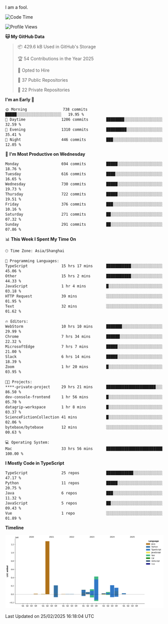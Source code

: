 I am a fool.

<!--START_SECTION:waka-->
![Code Time](http://img.shields.io/badge/Code%20Time-2%2C619%20hrs%202%20mins-blue)

![Profile Views](http://img.shields.io/badge/Profile%20Views-2-blue)

**🐱 My GitHub Data** 

> 📦 429.6 kB Used in GitHub's Storage 
 > 
> 🏆 54 Contributions in the Year 2025
 > 
> 💼 Opted to Hire
 > 
> 📜 37 Public Repositories 
 > 
> 🔑 22 Private Repositories 
 > 
**I'm an Early 🐤** 

```text
🌞 Morning                738 commits         █████░░░░░░░░░░░░░░░░░░░░   19.95 % 
🌆 Daytime                1206 commits        ████████░░░░░░░░░░░░░░░░░   32.59 % 
🌃 Evening                1310 commits        █████████░░░░░░░░░░░░░░░░   35.41 % 
🌙 Night                  446 commits         ███░░░░░░░░░░░░░░░░░░░░░░   12.05 % 
```
📅 **I'm Most Productive on Wednesday** 

```text
Monday                   694 commits         █████░░░░░░░░░░░░░░░░░░░░   18.76 % 
Tuesday                  616 commits         ████░░░░░░░░░░░░░░░░░░░░░   16.65 % 
Wednesday                730 commits         █████░░░░░░░░░░░░░░░░░░░░   19.73 % 
Thursday                 722 commits         █████░░░░░░░░░░░░░░░░░░░░   19.51 % 
Friday                   376 commits         ███░░░░░░░░░░░░░░░░░░░░░░   10.16 % 
Saturday                 271 commits         ██░░░░░░░░░░░░░░░░░░░░░░░   07.32 % 
Sunday                   291 commits         ██░░░░░░░░░░░░░░░░░░░░░░░   07.86 % 
```


📊 **This Week I Spent My Time On** 

```text
🕑︎ Time Zone: Asia/Shanghai

💬 Programming Languages: 
TypeScript               15 hrs 17 mins      ███████████░░░░░░░░░░░░░░   45.06 % 
Other                    15 hrs 2 mins       ███████████░░░░░░░░░░░░░░   44.33 % 
JavaScript               1 hr 4 mins         █░░░░░░░░░░░░░░░░░░░░░░░░   03.18 % 
HTTP Request             39 mins             ░░░░░░░░░░░░░░░░░░░░░░░░░   01.95 % 
Text                     32 mins             ░░░░░░░░░░░░░░░░░░░░░░░░░   01.62 % 

🔥 Editors: 
WebStorm                 10 hrs 10 mins      ███████░░░░░░░░░░░░░░░░░░   29.99 % 
Chrome                   7 hrs 34 mins       ██████░░░░░░░░░░░░░░░░░░░   22.32 % 
MicrosoftEdge            7 hrs 7 mins        █████░░░░░░░░░░░░░░░░░░░░   21.00 % 
Slack                    6 hrs 14 mins       █████░░░░░░░░░░░░░░░░░░░░   18.39 % 
Zoom                     1 hr 20 mins        █░░░░░░░░░░░░░░░░░░░░░░░░   03.95 % 

🐱‍💻 Projects: 
****-private-project     29 hrs 21 mins      ██████████████████████░░░   86.50 % 
dev-console-frontend     1 hr 56 mins        █░░░░░░░░░░░░░░░░░░░░░░░░   05.70 % 
datagrip-workspace       1 hr 8 mins         █░░░░░░░░░░░░░░░░░░░░░░░░   03.37 % 
ScienceFictionCollection 41 mins             █░░░░░░░░░░░░░░░░░░░░░░░░   02.06 % 
bytebase/bytebase        12 mins             ░░░░░░░░░░░░░░░░░░░░░░░░░   00.63 % 

💻 Operating System: 
Mac                      33 hrs 56 mins      █████████████████████████   100.00 % 
```

**I Mostly Code in TypeScript** 

```text
TypeScript               25 repos            ████████████░░░░░░░░░░░░░   47.17 % 
Python                   11 repos            █████░░░░░░░░░░░░░░░░░░░░   20.75 % 
Java                     6 repos             ███░░░░░░░░░░░░░░░░░░░░░░   11.32 % 
JavaScript               5 repos             ██░░░░░░░░░░░░░░░░░░░░░░░   09.43 % 
Vue                      1 repo              ░░░░░░░░░░░░░░░░░░░░░░░░░   01.89 % 
```



**Timeline**

![Lines of Code chart](https://raw.githubusercontent.com/VeejaLiu/VeejaLiu/master/assets/bar_graph.png)


 Last Updated on 25/02/2025 16:18:04 UTC
<!--END_SECTION:waka-->
